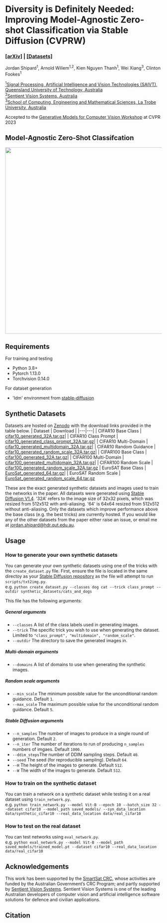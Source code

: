 # Diversity is Definitely Needed: Improving Model-Agnostic Zero-shot Classification via Stable Diffusion (CVPRW)  
### [[arXiv]](https://arxiv.org/abs/2302.03298) | [[Datasets]](https://zenodo.org/record/7816671#.ZDUTJo5ByRQ)

Jordan Shipard<sup>1</sup>, Arnold Wiliem<sup>1,2</sup>, Kien Nguyen Thanh<sup>1</sup>, Wei Xiang<sup>3</sup>, Clinton Fookes<sup>1</sup>

[<sup>1</sup>Signal Processing, Artificial Intelligence and Vision Technologies (SAIVT), Queensland University of Technology, Australia](https://research.qut.edu.au/saivt/)  
[<sup>2</sup>Sentient Vision Systems, Australia](https://sentientvision.com/)  
[<sup>3</sup>School of Computing, Engineering and Mathematical Sciences, La Trobe University, Australia](https://www.latrobe.edu.au/school-computing-engineering-and-mathematical-sciences)  

Accepted to the [Generative Models for Computer Vision Workshop](https://generative-vision.github.io/workshop-CVPR-23/) at CVPR 2023

## Model-Agnostic Zero-Shot Classifcation
<img src="https://user-images.githubusercontent.com/41477139/231360240-2bf404a2-3526-40ba-9a67-5d116e66af63.png " data-canonical-src="https://user-images.githubusercontent.com/41477139/231360240-2bf404a2-3526-40ba-9a67-5d116e66af63.png " width="600" height="600" />

<!-- 
| Dataset | Model | Base Class | Best tricks |
| ---     | ---   | ---        | ---         |
|CIFAR10  | CLIP-ResNet50 | 75.6 | - |
|         | ResNet50 | 60.5 | 81 (+20.5)| -->

## Requirements
For training and testing
* Python 3.8+  
* Pytorch 1.13.0  
* Torchvision 0.14.0

For dataset generation
* 'ldm' environment from [stable-diffusion](https://github.com/CompVis/stable-diffusion)

## Synthetic Datasets
Datasets are hosted on [Zenodo](https://zenodo.org/record/7816671#.ZDYQ145ByRR) with the download links provided in the table below. 
| Dataset | Download |
|---|---|
| CIFAR10 Base Class | [cifar10_generated_32A.tar.gz](https://zenodo.org/record/7816671/files/cifar100_generated_32A.tar.gz?download=1)|
| CIFAR10 Class Prompt | [cifar10_generated_class_prompt_32A.tar.gz](https://zenodo.org/record/7816671/files/cifar10_generated_class_prompt_32A.tar.gz?download=1)|
| CIFAR10 Multi-Domain | [cifar10_generated_multidomain_32A.tar.gz](https://zenodo.org/record/7816671/files/cifar10_generated_multidomain_32A.tar.gz?download=1)|
| CIFAR10 Random Guidance | [cifar10_generated_random_scale_32A.tar.gz](https://zenodo.org/record/7816671/files/cifar10_generated_random_scale_32A.tar.gz?download=1)| 
| CIFAR100 Base Class | [cifar100_generated_32A.tar.gz](https://zenodo.org/record/7816671/files/cifar100_generated_32A.tar.gz?download=1)|
| CIFAR100 Multi-Domain | [cifar100_generated_multidomain_32A.tar.gz](https://zenodo.org/record/7816671/files/cifar100_generated_multidomain_32A.tar.gz?download=1)|
| CIFAR100 Random Scale | [cifar100_generated_random_scale_32A.tar.gz](https://zenodo.org/record/7816671/files/cifar100_generated_random_scale_32A.tar.gz?download=1)
| EuroSAT Base Class | [EuroSat_generated_64.tar.gz](https://zenodo.org/record/7816671/files/EuroSat_generated_64.tar.gz?download=1)|
| EuroSAT Random Scale | [EuroSat_generated_random_scale_64.tar.gz](https://zenodo.org/record/7816671/files/EuroSat_generated_random_scale1_64.tar.gz?download=1)

These are the exact generated synthetic datasets and images used to train the networks in the paper. All datasets were generated using [Stable Diffusion V1.4](https://github.com/CompVis/stable-diffusion). '32A' refers to the image size of 32x32 pixels, which was resized from 512x512 with anti-aliasing. '64' is 64x64 resized from 512x512 without anti-aliasing. Only the datasets which improve performance above the base class (e.g. the best tricks) are currently hosted. If you would like any of the other datasets from the paper either raise an issue, or email me at jordan.shipard@hdr.qut.edu.au.

## Usage
### How to generate your own synthetic datasets
You can generate your own synthetic datasets using one of the tricks with the `create_dataset.py` file. First, ensure the file is located in the same directoy as your [Stable Diffusion repository](https://github.com/CompVis/stable-diffusion) as the file will attempt to run `scripts/txt2img.py`.  
e.g. `python create_dataset.py --classes dog cat --trick class_prompt --outdir synthetic_datasets/cats_and_dogs`

This file has the following arguments:  
##### General arguments
* `--classes` A list of the class labels used in generating images.
* `--trick` The specific trick you wish to use when generating the dataset. Limited to `"class_prompt", "multidomain", "random_scale"`.
* `--outdir` The directory to save the generated images in.

##### Multi-domain arguments
* `--domains` A list of domains to use when generating the synthetic images.

##### Random scale arguments
* `--min_scale` The minimum possible value for the unconditional random guidance. Default `1`.
* `--max_scale` The maximum possible value for the unconditional random guidance. Default `5`.

##### Stable Diffusion arguments
* `--n_samples` The number of images to produce in a single round of generation. Default `2`.
* `--n_iter` The number of iterations to run of producing `n_samples` numbers of imgaes. Default `1000`.
* `--ddim_steps`The number of DDIM sampling steps. Default `40`.
* `--seed` The seed (for reproducible sampling). Default `64`.
* `--H` The height of the images to generate. Default `512`.
* `--W` The width of the images to generate. Default `512`.

### How to train on the synthetic dataset
You can train a network on a synthetic dataset while testing it on a real dataset using `train_network.py`.  
e.g. `python train_network.py --model Vit-B --epoch 10 --batch_size 32 --dataset cifar10 --model_path saved_models/ --syn_data_location data/synthetic_cifar10 --real_data_location data/real_cifar10`

### How to test on the real dataset
You can test networks using `eval_network.py`.  
e.g. `python eval_network.py --model Vit-B --model_path saved_models/trained_model.pt --dataset cifar10 --real_data_location data/real_cifar10`

## Acknowledgements
This work has been supported by the [SmartSat CRC](https://smartsatcrc.com/),
whose activities are funded by the Australian Government’s
CRC Program; and partly supported by [Sentient Vision Systems](https://sentientvision.com/). Sentient Vision Systems is one of the leading Australian developers of computer vision and artificial intelligence software solutions for defence and civilian applications.

## Citation
